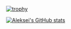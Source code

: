 
[![trophy](https://github-profile-trophy.vercel.app/?username=alex-petrenko&column=7&theme=nord)](https://github.com/alex-petrenko)

[![Aleksei's GitHub stats](https://github-readme-stats.vercel.app/api?username=alex-petrenko&show_icons=true&theme=dark)](https://github.com/alex-petrenko)
